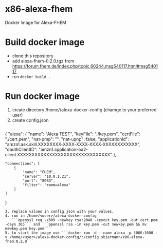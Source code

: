 # x86-alexa-fhem
Docker Image for Alexa-FHEM

# Build docker image
* clone this repository
* add alexa-fhem-0.2.0.tgz from https://forum.fhem.de/index.php/topic,60244.msg540117.html#msg540117
* run ```docker build .```

# Run docker image
1. create directory /home/<user>/alexa-docker-config (chamge <user> to your preferred user)
2. create config.json 
   ```json
{
    "alexa": {
        "name": "Alexa TEST",
        "keyFile": "./key.pem",
        "certFile": "./cert.pem",
        "nat-pmp": "",
        "nat-upnp": false,
        "applicationId": "amzn1.ask.skill.XXXXXXXX-XXXX-XXXX-XXXX-XXXXXXXXXXXX",
        "oauthClientID": "amzn1.application-oa2-client.XXXXXXXXXXXXXXXXXXXXXXXXXXXXXXXX"
    },
    
    "connections": [
        {
            "name": "FHEM",
            "server": "10.0.1.21",
            "port": "8083",
            "filter": "room=alexa"
        }
    ]
}
``` 
3. replace values in config.json with your values.
4. run in /home/<user>/alexa-docker-config
   ```openssl req -x509 -newkey rsa:2048 -keyout key.pem -out cert.pem -days 365``` and ```openssl rsa -in key.pem -out newkey.pem && mv newkey.pem key.pem```
5. to start the image use ```docker run -d --name alexa -p 3000:3000 -v /home/<user>/alexa-docker-config/:/config sbiermann/x86-alexa-fhem:0.2.0```
